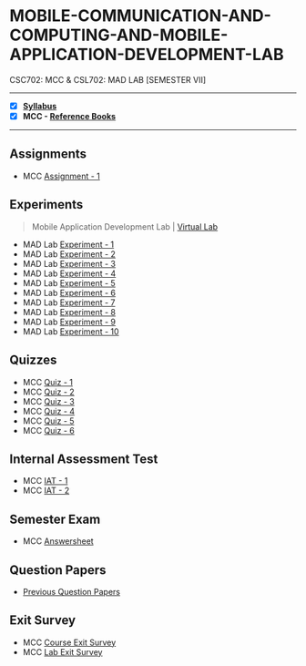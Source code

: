 # MOBILE-COMMUNICATION-AND-COMPUTING-AND-MOBILE-APPLICATION-DEVELOPMENT-LAB
 CSC702: MCC & CSL702: MAD LAB [SEMESTER VII]

---
 
 - [X] **[Syllabus](https://github.com/Amey-Thakur/MOBILE-COMMUNICATION-AND-COMPUTING-AND-MOBILE-APPLICATION-DEVELOPMENT-LAB/blob/main/Syllabus/TE%20BE%20Comp%20Engg%20CBCGS%20Syllabus.pdf)**
 - [X] **MCC - [Reference Books](https://github.com/Amey-Thakur/MOBILE-COMMUNICATION-AND-COMPUTING-AND-MOBILE-APPLICATION-DEVELOPMENT-LAB/tree/main/Reference%20Books)**

---

## Assignments

 - MCC [Assignment - 1](https://github.com/Amey-Thakur/MOBILE-COMMUNICATION-AND-COMPUTING-AND-MOBILE-APPLICATION-DEVELOPMENT-LAB/blob/main/Assignments/AMEY_B-50_MCC_ASSIGNMENT-1.pdf)

## Experiments

 >Mobile Application Development Lab | [Virtual Lab](http://vlabs.iitkgp.ac.in/fcmc/index.html)

 - MAD Lab [Experiment - 1](https://github.com/Amey-Thakur/MOBILE-COMMUNICATION-AND-COMPUTING-AND-MOBILE-APPLICATION-DEVELOPMENT-LAB/blob/main/Experiments/AMEY_B-50_MCC_EXPERIMENT-1.pdf)
 - MAD Lab [Experiment - 2](https://github.com/Amey-Thakur/MOBILE-COMMUNICATION-AND-COMPUTING-AND-MOBILE-APPLICATION-DEVELOPMENT-LAB/blob/main/Experiments/AMEY_B-50_MCC_EXPERIMENT-2.pdf)
 - MAD Lab [Experiment - 3](https://github.com/Amey-Thakur/MOBILE-COMMUNICATION-AND-COMPUTING-AND-MOBILE-APPLICATION-DEVELOPMENT-LAB/blob/main/Experiments/AMEY_B-50_MCC_EXPERIMENT-3.pdf)
 - MAD Lab [Experiment - 4](https://github.com/Amey-Thakur/MOBILE-COMMUNICATION-AND-COMPUTING-AND-MOBILE-APPLICATION-DEVELOPMENT-LAB/blob/main/Experiments/AMEY_B-50_MCC_EXPERIMENT-4.pdf)
 - MAD Lab [Experiment - 5](https://github.com/Amey-Thakur/MOBILE-COMMUNICATION-AND-COMPUTING-AND-MOBILE-APPLICATION-DEVELOPMENT-LAB/blob/main/Experiments/AMEY_B-50_MCC_EXPERIMENT-5.pdf)
 - MAD Lab [Experiment - 6](https://github.com/Amey-Thakur/MOBILE-COMMUNICATION-AND-COMPUTING-AND-MOBILE-APPLICATION-DEVELOPMENT-LAB/blob/main/Experiments/AMEY_B-50_MCC_EXPERIMENT-6.pdf)
 - MAD Lab [Experiment - 7](https://github.com/Amey-Thakur/MOBILE-COMMUNICATION-AND-COMPUTING-AND-MOBILE-APPLICATION-DEVELOPMENT-LAB/blob/main/Experiments/AMEY_B-50_MCC_EXPERIMENT-7.pdf)
 - MAD Lab [Experiment - 8](https://github.com/Amey-Thakur/MOBILE-COMMUNICATION-AND-COMPUTING-AND-MOBILE-APPLICATION-DEVELOPMENT-LAB/blob/main/Experiments/AMEY_B-50_MCC_EXPERIMENT-8.pdf)
 - MAD Lab [Experiment - 9](https://github.com/Amey-Thakur/MOBILE-COMMUNICATION-AND-COMPUTING-AND-MOBILE-APPLICATION-DEVELOPMENT-LAB/blob/main/Experiments/AMEY_B-50_MCC_EXPERIMENT-9.pdf)
 - MAD Lab [Experiment - 10](https://github.com/Amey-Thakur/MOBILE-COMMUNICATION-AND-COMPUTING-AND-MOBILE-APPLICATION-DEVELOPMENT-LAB/blob/main/Experiments/AMEY_B-50_MCC_EXPERIMENT-10.pdf)

## Quizzes

 - MCC [Quiz - 1](https://github.com/Amey-Thakur/MOBILE-COMMUNICATION-AND-COMPUTING-AND-MOBILE-APPLICATION-DEVELOPMENT-LAB/blob/main/Quizzes/Quiz%201-%20MCC%20(CSC702).pdf)
 - MCC [Quiz - 2](https://github.com/Amey-Thakur/MOBILE-COMMUNICATION-AND-COMPUTING-AND-MOBILE-APPLICATION-DEVELOPMENT-LAB/blob/main/Quizzes/Quiz%202-%20MCC%20(CSC702).pdf)
 - MCC [Quiz - 3](https://github.com/Amey-Thakur/MOBILE-COMMUNICATION-AND-COMPUTING-AND-MOBILE-APPLICATION-DEVELOPMENT-LAB/blob/main/Quizzes/Quiz%203-%20MCC%20(CSC702).pdf)
 - MCC [Quiz - 4](https://github.com/Amey-Thakur/MOBILE-COMMUNICATION-AND-COMPUTING-AND-MOBILE-APPLICATION-DEVELOPMENT-LAB/blob/main/Quizzes/Quiz%204-%20MCC%20(CSC702).pdf)
 - MCC [Quiz - 5](https://github.com/Amey-Thakur/MOBILE-COMMUNICATION-AND-COMPUTING-AND-MOBILE-APPLICATION-DEVELOPMENT-LAB/blob/main/Quizzes/Quiz%205-%20MCC%20(CSC702).pdf)
 - MCC [Quiz - 6](https://github.com/Amey-Thakur/MOBILE-COMMUNICATION-AND-COMPUTING-AND-MOBILE-APPLICATION-DEVELOPMENT-LAB/blob/main/Quizzes/Quiz%206-%20MCC%20(CSC702).pdf)

## Internal Assessment Test

 - MCC [IAT - 1](https://github.com/Amey-Thakur/MOBILE-COMMUNICATION-AND-COMPUTING-AND-MOBILE-APPLICATION-DEVELOPMENT-LAB/blob/main/Internal%20Assessment%20Test/AMEY_B-50_MCC_IAT-1.pdf)
 - MCC [IAT - 2](https://github.com/Amey-Thakur/MOBILE-COMMUNICATION-AND-COMPUTING-AND-MOBILE-APPLICATION-DEVELOPMENT-LAB/blob/main/Internal%20Assessment%20Test/AMEY_B-50_MCC_IAT-2.pdf)

## Semester Exam

 - MCC [Answersheet](https://github.com/Amey-Thakur/MOBILE-COMMUNICATION-AND-COMPUTING-AND-MOBILE-APPLICATION-DEVELOPMENT-LAB/blob/main/Semester%20Exam/AMEY_B-50_7278000_MCC.pdf)

## Question Papers

 - [Previous Question Papers](https://github.com/Amey-Thakur/MOBILE-COMMUNICATION-AND-COMPUTING-AND-MOBILE-APPLICATION-DEVELOPMENT-LAB/tree/main/Question%20Papers)

## Exit Survey

 - MCC [Course Exit Survey](https://github.com/Amey-Thakur/MOBILE-COMMUNICATION-AND-COMPUTING-AND-MOBILE-APPLICATION-DEVELOPMENT-LAB/blob/main/Exit%20survey/MCC%20Course%20Exit%20Survey.pdf)
 - MCC [Lab Exit Survey](https://github.com/Amey-Thakur/MOBILE-COMMUNICATION-AND-COMPUTING-AND-MOBILE-APPLICATION-DEVELOPMENT-LAB/blob/main/Exit%20survey/MCC%20Laboratory%20Exit%20Survey.pdf)
